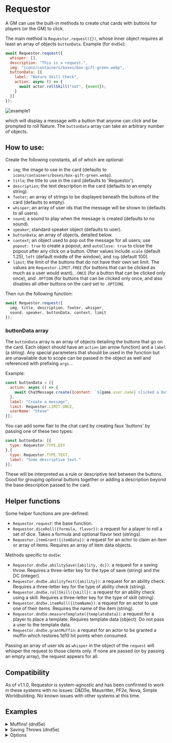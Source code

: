 # Requestor
A GM can use the built-in methods to create chat cards with buttons for players (or the GM) to click.

The main method is `Requestor.request({})`, whose inner object requires at least an array of objects `buttonData`. Example (for `dnd5e`):

```js
await Requestor.request({
  whisper: [],
  description: "This is a request.",
  img: "icons/containers/boxes/box-gift-green.webp",
  buttonData: [{
    label: "Nature Skill Check",
    action: async () => {
      await actor.rollSkill("nat", {event});
    }
  }]
});
```

![example1](https://user-images.githubusercontent.com/50169243/173181059-698b4d65-9257-482d-a18a-34c34c9e16a1.png)

which will display a message with a button that anyone can click and be prompted to roll Nature. The `buttonData` array can take an arbitrary number of objects.

## How to use:
Create the following constants, all of which are optional:
* `img`; the image to use in the card (defaults to `icons/containers/boxes/box-gift-green.webp`).
* `title`; the title to use in the card (defaults to 'Requestor').
* `description`; the text description in the card (defaults to an empty string).
* `footer`; an array of strings to be displayed beneath the buttons of the card (defaults to empty).
* `whisper`; an array of user ids that the message will be shown to (defaults to all users).
* `sound`; a sound to play when the message is created (defaults to no sound).
* `speaker`; standard speaker object (defaults to user).
* `buttonData`; an array of objects, detailed below.
* `context`; an object used to pop out the message for all users; use `popout: true` to create a popout, and `autoClose: true` to close the popout after any click on a button. Other values include `scale` (default 1.25), `left` (default middle of the window), and `top` (default 100).
* `limit`; the limit of the buttons that do not have their own set limit. The values are `Requestor.LIMIT.FREE` (for buttons that can be clicked as much as a user would want), `.ONCE` (for a button that can be clicked only once), and `.OPTION` (for buttons that can be clicked only once, and also disables all other buttons on the card set to `.OPTION`).

Then run the following function:

```js
await Requestor.request({
  img, title, description, footer, whisper,
  sound, speaker, buttonData, context, limit
});
```

### buttonData array
The `buttonData` array is an array of objects detailing the buttons that go on the card. Each object should have an `action` (an arrow function) and a `label` (a string). Any special parameters that should be used in the function but are unavailable due to scope can be passed in the object as well and referenced with prefixing `args.`.

Example:

```js
const buttonData = [{
  action: async () => {
    await ChatMessage.create({content: `${game.user.name} clicked a button made by ${this.userName}.`});
  },
  label: "Create a message",
  limit: Requestor.LIMIT.ONCE,
  userName: "Steve"
}];
```

You can add some flair to the chat card by creating faux 'buttons' by passing one of these two types:

```js
const buttonData: [{
  type: Requestor.TYPE.DIV
},{
  type: Requestor.TYPE.TEXT,
  label: "Some descriptive text."
}];
```
These will be interpreted as a rule or descriptive text between the buttons. Good for grouping optional buttons together or adding a description beyond the base description passed to the card.


## Helper functions

Some helper functions are pre-defined:
* `Requestor.request`: the base function.
* `Requestor.diceRoll({formula, flavor})`: a request for a player to roll a set of dice. Takes a formula and optional flavor text (strings).
* `Requestor.itemGrant({itemData})`: a request for an actor to claim an item or array of items. Requires an array of item data objects.

Methods specific to `dnd5e`:
* `Requestor.dnd5e.abilitySave({ability, dc})`: a request for a saving throw. Requires a three-letter key for the type of save (string) and the DC (integer).
* `Requestor.dnd5e.abilityTest({ability})`: a request for an ability check. Requires a three-letter key for the type of ability check (string).
* `Requestor.dnd5e.rollSkill({skill})`: a request for an ability check using a skill. Requires a three-letter key for the type of skill (string).
* `Requestor.dnd5e.itemRoll({itemName})`: a request for an actor to use one of their items. Requires the name of the item (string).
* `Requestor.dnd5e.measureTemplate({templateData})`: a request for a player to place a template. Requires template data (object). Do not pass a user to the template data.
* `Requestor.dnd5e.grantMuffin`: a request for an actor to be granted a muffin which restores 1d10 hit points when consumed.

Passing an array of user ids as `whisper` in the object of the `request` will whisper the request to those clients only. If none are passed (or by passing an empty array), the request appears for all.

## Compatibility
As of v1.1.0, Requestor is system-agnostic and has been confirmed to work in these systems with no issues: D&D5e, Mausritter, PF2e, Nova, Simple Worldbuilding. No known issues with other systems at this time.

## Examples
<details><summary>Muffins! (dnd5e)</summary>

```js
Requestor.request({
  description: "Get your muffins here!",
  title: "Muffins!",
  buttonData: [{
    label: "Get Muffin",
    action: async () => {
      await actor.createEmbeddedDocuments("Item", [{
        name: "Muffin",
        type: "consumable",
        img: "icons/containers/boxes/box-gift-green.webp",
        data: {
          description: {value: "<p>It's a free muffin!</p>"},
          weight: 0.1, price: 50, rarity: "common",
          activation: {type: "action", cost: 1},
          target: {type: "self"},
          range: {units: "self"},
          uses: {value: 1, max: "1", per: "charges", autoDestroy: true},
          actionType: "heal",
          damage: {parts: [["1d10","healing"]]},
          consumableType: "food"
        }
      }]);
    }
  },
  {
    label: "Eat Muffin",
    action: async () => await actor.items.getName("Muffin").roll({configureDialog: false});
  }]
});
```
![example2](https://user-images.githubusercontent.com/50169243/173181048-16d5d230-4cb2-4934-9c19-11122cc35a2e.png)

</details>

<details><summary>Saving Throws (dnd5e)</summary>

Setting the `limit` of a button to 1 makes it able to be clicked only once. In this example, the buttons don't have a limit defined; they then default to the card's limit.

```js
await Requestor.request({
  buttonData: [
    {label: "DC 14 Strength Saving Throw",     action: async () => {await actor.rollAbilitySave("str", {event})}},
    {label: "DC 12 Constitution Saving Throw", action: async () => {await actor.rollAbilitySave("con", {event})}},
    {label: "DC 29 Dexterity Saving Throw",    action: async () => {await actor.rollAbilitySave("dex", {event})}},
    {label: "DC 11 Intelligence Saving Throw", action: async () => {await actor.rollAbilitySave("int", {event})}},
    {label: "DC 16 Wisdom Saving Throw",       action: async () => {await actor.rollAbilitySave("wis", {event})}},
    {label: "DC 4 Charisma Saving Throw",      action: async () => {await actor.rollAbilitySave("cha", {event})}}
  ],
  title: "Saving Throws!",
  description: "Roll <em>something</em>.",
  img: "icons/skills/movement/figure-running-gray.webp",
  limit: Requestor.LIMIT.ONCE
});
```
![example3](https://user-images.githubusercontent.com/50169243/173181156-6e3fe502-b495-4146-a7ed-99812b978e66.png)

</details>

<details><summary>Options</summary>

Setting the `limit` of a group of buttons to 2 makes each of them exclusive; a user can click only one of them.

```js
await Requestor.request({
  description: "You may pick only one.",
  buttonData: [
    {label: "OPTION 1",    action: () => ui.notifications.info("CLICKED FIRST!"),  limit: Requestor.LIMIT.OPTION},
    {label: "OPTION 2",    action: () => ui.notifications.info("CLICKED SECOND!"), limit: Requestor.LIMIT.OPTION},
    {label: "OPTION 3",    action: () => ui.notifications.info("CLICKED THIRD!"),  limit: Requestor.LIMIT.OPTION},
    {label: "Free Clicks", action: () => ui.notifications.info("Hello World."),    limit: Requestor.LIMIT.FREE}
  ]
});
```
![image](https://user-images.githubusercontent.com/50169243/173451017-dcb23d05-d45a-4316-bec7-e6e09724beb3.png)

</details>
